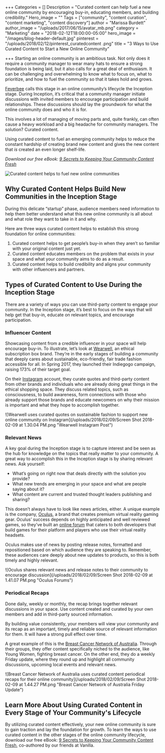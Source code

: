 +++
Categories = []
Description = "Curated content can help fuel a new online community by encouraging buy-in, educating members, and building credibility."
Hero_image = ""
Tags = ["community", "content curation", "content marketing", "content discovery"]
author = "Marissa Burdett"
author_image = "/uploads/2017/06/15/avatar_mb.png"
category = "Marketing"
date = "2018-02-12T18:00:00-05:00"
hero_image = "/images/blog-header-default.jpg"
pinterest = "/uploads/2018/02/12/pinterest_curatedcontent .png"
title = "3 Ways to Use Curated Content to Start a New Online Community"

+++
Starting an online community is an ambitious task. Not only does it require a community manager to wear many hats to ensure a strong foundation is being laid, but it also calls for a great deal of enthusiasm. It can be challenging and overwhelming to know what to focus on, what to prioritize, and how to fuel the community so that it takes hold and grows.

[Feverbee](https://www.feverbee.com/ "Feverbee") calls this stage in an online community’s lifecycle the Inception stage. During Inception, it’s critical that a community manager initiate discussions with invited members to encourage participation and build relationships. These discussions should lay the groundwork for what the online community does and who it is for.

This involves a lot of managing of moving parts and, quite frankly, can often cause a heavy workload and a big headache for community managers. The solution? Curated content.

Using curated content to fuel an emerging community helps to reduce the constant hardship of creating brand new content and gives the new content that _is_ created an even longer shelf-life.

_Download our free eBook:_ [_9 Secrets to Keeping Your Community Content Fresh_](https://landing.upcontent.com/vanilla-ebook-download/ "9 Secrets to Keeping Your Community Content Fresh eBook")

![Curated content helps to fuel new online communities](/uploads/2018/02/09/blogimage_curatedcontent.png "3 Ways to Use Curated Content to Start a New Online Community")

## Why Curated Content Helps Build New Communities in the Inception Stage

During this delicate “startup” phase, audience members need information to help them better understand what this new online community is all about and what role they want to take in it and why.

Here are three ways curated content helps to establish this strong foundation for online communities:

1. Curated content helps to get people’s buy-in when they aren’t so familiar with your original content just yet.
2. Curated content educates members on the problem that exists in your space and what your community aims to do as a result.
3. Curated content helps to build credibility and aligns your community with other influencers and partners.

## Types of Curated Content to Use During the Inception Stage

There are a variety of ways you can use third-party content to engage your community. In the Inception stage, it’s best to focus on the ways that will help get that buy-in, educate on relevant topics, and encourage participation.

### Influencer Content

Showcasing content from a credible influencer in your space will help encourage buy-in. To illustrate, let’s look at [Wearwell](https://www.shopwearwell.com/ "Wearwell"), an ethical subscription box brand. They’re in the early stages of building a community that deeply cares about sustainable, eco-friendly, fair trade fashion accessible for all. In Spring 2017, they launched their Indiegogo campaign, raising 173% of their target goal.

On their [Instagram](https://www.instagram.com/shopwearwell/ "Wearwell Instagram") account, they curate quotes and third-party content from other brands and individuals who are already doing great things in the ethical shopping space. They discuss related topics, such as consciousness, to build awareness, form connections with those who already support those brands and educate newcomers on why their mission is important and what they hope to accomplish together.

![Wearwell uses curated quotes on sustainable fashion to support new online community on Instagram](/uploads/2018/02/09/Screen Shot 2018-02-09 at 1.30.04 PM.png "Wearwell Instagram Post")

### Relevant News

A key goal during the Inception stage is to capture interest and be seen as the hub for knowledge on the topics that really matter to your community. A great way to accomplish this in the Inception stage is by sharing relevant news. Ask yourself:

* What’s going on right now that deals directly with the solution you provide?
* What new trends are emerging in your space and what are people saying about it?
* What content are current and trusted thought leaders publishing and sharing?

This doesn’t always have to look like news articles, either. A unique example is the company, [Oculus](https://www.oculus.com/ "Oculus"), a brand that creates premium virtual reality gaming gear. Oculus’ success depends on highly anticipated and well reviewed games, so they’ve built an [online forum](https://forums.oculusvr.com/developer/ "Oculus Forum") that caters to both developers that build games for their platform and players who use their virtual reality headsets.

Oculus makes use of news by posting release notes, formatted and repositioned based on which audience they are speaking to. Remember, these audiences care deeply about new updates to products, so this is both timely and highly relevant.

![Oculus shares relevant news and release notes to their community to encourage discussion](/uploads/2018/02/09/Screen Shot 2018-02-09 at 1.41.07 PM.png "Oculus Forums")

### Periodical Recaps

Done daily, weekly or monthly, the recap brings together relevant discussions in your space. Use content created and curated by your own members and add in third-party sourced information.

By building value consistently, your members will view your community and its recap as an important, timely and reliable source of relevant information for them. It will have a strong pull effect over time.

A great example of this is the [Breast Cancer Network of Australia](https://www.bcna.org.au/ "Breast Cancer Network of Australia"). Through their groups, they offer content specifically niched to the audience, like Young Women, fighting breast cancer. On the other end, they do a weekly Friday update, where they round up and highlight all community discussions, upcoming local events and relevant news.

![Breast Cancer Network of Australia uses curated content periodical recaps for their online community](/uploads/2018/02/09/Screen Shot 2018-02-09 at 1.44.27 PM.png "Breast Cancer Network of Australia Friday Update")

## Learn More About Using Curated Content in Every Stage of Your Community's Lifecycle

By utilizing curated content effectively, your new online community is sure to gain traction and lay the foundation for growth. To learn the ways to use curated content in the other stages of the online community lifecycle, download our free eBook: [9 Secrets to Keeping Your Community Content Fresh](https://landing.upcontent.com/vanilla-ebook-download/ "9 Secrets to Keeping Your Community Content Fresh"), co-authored by our friends at Vanilla.

<div data-segment-action="VanillaEbookDownloaded">
    <script async id="_ck_338119" src="https://forms.convertkit.com/338119?v=6"></script>
</div>
